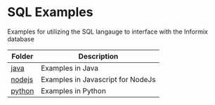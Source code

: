 # SQL Examples

Examples for utilizing the SQL langauge to interface with the Informix database

Folder | Description
-------|---------------
[java](java) | Examples in Java
[nodejs](nodejs) | Examples in Javascript for NodeJs
[python](python) | Examples in Python

